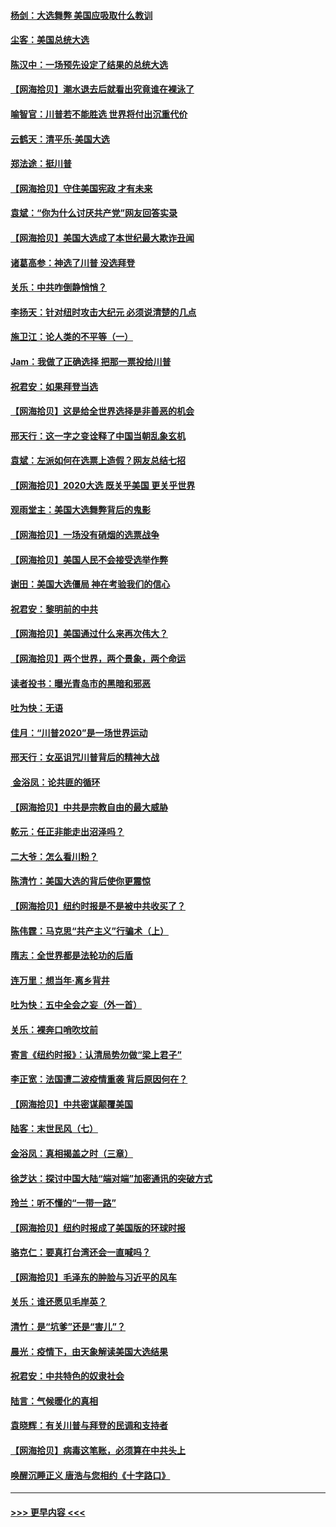 #### [杨剑：大选舞弊 美国应吸取什么教训](../pages/nsc993/n12543937.md?t=11122051) 
#### [尘客：美国总统大选](../pages/nsc993/n12543828.md?t=11122051) 
#### [陈汉中：一场预先设定了结果的总统大选](../pages/nsc993/n12543564.md?t=11122051) 
#### [【网海拾贝】潮水退去后就看出究竟谁在裸泳了](../pages/nsc993/n12543321.md?t=11122051) 
#### [喻智官：川普若不能胜选 世界将付出沉重代价](../pages/nsc993/n12541352.md?t=11122051) 
#### [云鹤天：清平乐‧美国大选](../pages/nsc993/n12540916.md?t=11122051) 
#### [郑法途：挺川普](../pages/nsc993/n12540898.md?t=11122051) 
#### [【网海拾贝】守住美国宪政 才有未来](../pages/nsc993/n12540423.md?t=11122051) 
#### [袁斌：“你为什么讨厌共产党”网友回答实录](../pages/nsc993/n12540208.md?t=11122051) 
#### [【网海拾贝】美国大选成了本世纪最大欺诈丑闻](../pages/nsc993/n12538029.md?t=11122051) 
#### [诸葛高参：神选了川普 没选拜登](../pages/nsc993/n12537664.md?t=11122051) 
#### [关乐：中共咋倒静悄悄？](../pages/nsc993/n12537615.md?t=11122051) 
#### [李扬天：针对纽时攻击大纪元 必须说清楚的几点](../pages/nsc993/n12536001.md?t=11122051) 
#### [施卫江：论人类的不平等（一）](../pages/nsc993/n12535700.md?t=11122051) 
#### [Jam：我做了正确选择 把那一票投给川普](../pages/nsc993/n12535743.md?t=11122051) 
#### [祝君安：如果拜登当选](../pages/nsc993/n12535726.md?t=11122051) 
#### [【网海拾贝】这是给全世界选择是非善恶的机会](../pages/nsc993/n12535061.md?t=11122051) 
#### [邢天行：这一字之变诠释了中国当朝乱象玄机](../pages/nsc993/n12533446.md?t=11122051) 
#### [袁斌：左派如何在选票上造假？网友总结七招](../pages/nsc993/n12533180.md?t=11122051) 
#### [【网海拾贝】2020大选 既关乎美国 更关乎世界](../pages/nsc993/n12533161.md?t=11122051) 
#### [观雨堂主：美国大选舞弊背后的鬼影](../pages/nsc993/n12533153.md?t=11122051) 
#### [【网海拾贝】一场没有硝烟的选票战争](../pages/nsc993/n12531883.md?t=11122051) 
#### [【网海拾贝】美国人民不会接受选举作弊](../pages/nsc993/n12528850.md?t=11122051) 
#### [谢田：美国大选僵局 神在考验我们的信心](../pages/nsc993/n12527932.md?t=11122051) 
#### [祝君安：黎明前的中共](../pages/nsc993/n12524071.md?t=11122051) 
#### [【网海拾贝】美国通过什么来再次伟大？](../pages/nsc993/n12523844.md?t=11122051) 
#### [【网海拾贝】两个世界，两个景象，两个命运](../pages/nsc993/n12521419.md?t=11122051) 
#### [读者投书：曝光青岛市的黑暗和邪恶](../pages/nsc993/n12520988.md?t=11122051) 
#### [吐为快：无语](../pages/nsc993/n12518588.md?t=11122051) 
#### [佳月：“川普2020”是一场世界运动](../pages/nsc993/n12518581.md?t=11122051) 
#### [邢天行：女巫诅咒川普背后的精神大战](../pages/nsc993/n12517257.md?t=11122051) 
#### [ 金浴凤：论共匪的循环](../pages/nsc993/n12517133.md?t=11122051) 
#### [【网海拾贝】中共是宗教自由的最大威胁](../pages/nsc993/n12516879.md?t=11122051) 
#### [乾元：任正非能走出沼泽吗？](../pages/nsc993/n12515831.md?t=11122051) 
#### [二大爷：怎么看川粉？](../pages/nsc993/n12515820.md?t=11122051) 
#### [陈清竹：美国大选的背后使你更震惊](../pages/nsc993/n12515589.md?t=11122051) 
#### [【网海拾贝】纽约时报是不是被中共收买了？](../pages/nsc993/n12515122.md?t=11122051) 
#### [陈伟霆：马克思“共产主义”行骗术（上）](../pages/nsc993/n12510217.md?t=11122051) 
#### [隋志：全世界都是法轮功的后盾](../pages/nsc993/n12510636.md?t=11122051) 
#### [连万里：想当年‧离乡背井](../pages/nsc993/n12510623.md?t=11122051) 
#### [吐为快：五中全会之妄（外一首）](../pages/nsc993/n12510470.md?t=11122051) 
#### [关乐：裸奔口哨吹坟前](../pages/nsc993/n12510403.md?t=11122051) 
#### [寄言《纽约时报》：认清局势勿做“梁上君子”](../pages/nsc993/n12510042.md?t=11122051) 
#### [李正宽：法国遭二波疫情重袭 背后原因何在？](../pages/nsc993/n12509971.md?t=11122051) 
#### [【网海拾贝】中共密谋颠覆美国](../pages/nsc993/n12509816.md?t=11122051) 
#### [陆客：末世民风（七）](../pages/nsc993/n12507822.md?t=11122051) 
#### [金浴凤：真相揭盖之时（三章）](../pages/nsc993/n12507804.md?t=11122051) 
#### [徐芝达：探讨中国大陆“端对端”加密通讯的突破方式](../pages/nsc993/n12507682.md?t=11122051) 
#### [玲兰：听不懂的“一带一路”](../pages/nsc993/n12507669.md?t=11122051) 
#### [【网海拾贝】纽约时报成了美国版的环球时报](../pages/nsc993/n12507053.md?t=11122051) 
#### [骆克仁：要真打台湾还会一直喊吗？](../pages/nsc993/n12506843.md?t=11122051) 
#### [【网海拾贝】毛泽东的肿脸与习近平的风车](../pages/nsc993/n12504537.md?t=11122051) 
#### [关乐：谁还愿见毛岸英？](../pages/nsc993/n12503866.md?t=11122051) 
#### [清竹：是“坑爹”还是“害儿”？](../pages/nsc993/n12503034.md?t=11122051) 
#### [晨光：疫情下，由天象解读美国大选结果](../pages/nsc993/n12502536.md?t=11122051) 
#### [祝君安：中共特色的奴隶社会](../pages/nsc993/n12501529.md?t=11122051) 
#### [陆言：气候暖化的真相](../pages/nsc993/n12501183.md?t=11122051) 
#### [袁晓辉：有关川普与拜登的民调和支持者](../pages/nsc993/n12500433.md?t=11122051) 
#### [【网海拾贝】病毒这笔账，必须算在中共头上](../pages/nsc993/n12500320.md?t=11122051) 
#### [唤醒沉睡正义 唐浩与您相约《十字路口》](../pages/nsc993/n12497980.md?t=11122051) 

----
#### [ >>> 更早内容 <<< ](../indexes/nsc993-earlier.md)
